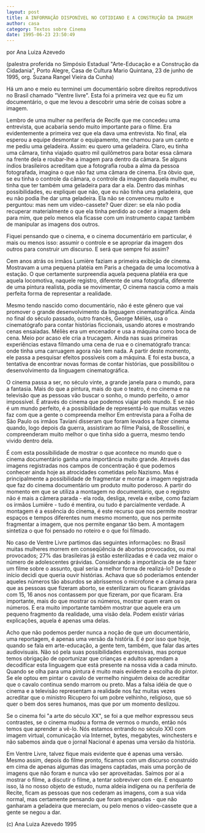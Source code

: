 ```yaml
---
layout: post
title: A INFORMAÇÃO DISPONÍVEL NO COTIDIANO E A CONSTRUÇÃO DA IMAGEM
author: casa
category: Textos sobre Cinema
date: 1995-06-23 23:50:49
---
```

por Ana Luiza Azevedo

(palestra proferida no Simpósio Estadual "Arte-Educação e a Construção da Cidadania", Porto Alegre, Casa de Cultura Mario Quintana, 23 de junho de 1995, org. Suzana Rangel Vieira da Cunha)

Há um ano e meio eu terminei um documentário sobre direitos reprodutivos no Brasil chamado "Ventre livre". Esta foi a primeira vez que eu fiz um documentário, o que me levou a descobrir uma série de coisas sobre a imagem.

Lembro de uma mulher na periferia de Recife que me concedeu uma entrevista, que acabaria sendo muito importante para o filme. Era evidentemente a primeira vez que ela dava uma entrevista. No final, ela esperou a equipe desmontar o equipamento, me chamou para um canto e me pediu uma geladeira. Assim: eu quero uma geladeira. Claro, eu tinha uma câmara, tinha viajado quatro mil quilômetros para botar essa câmara na frente dela e roubar-lhe a imagem para dentro da câmara. Se alguns índios brasileiros acreditam que a fotografia rouba a alma da pessoa fotografada, imagina o que não faz uma câmara de cinema. Era óbvio que, se eu tinha o controle da câmara, o controle da imagem daquela mulher, eu tinha que ter também uma geladeira para dar a ela. Dentro das minhas possibilidades, eu expliquei que não, que eu não tinha uma geladeira, que eu não podia lhe dar uma geladeira. Ela não se convenceu muito e perguntou: mas nem um vídeo-cassete? Quer dizer: se ela não podia recuperar materialmente o que ela tinha perdido ao ceder a imagem dela para mim, que pelo menos ela ficasse com um instrumento capaz também de manipular as imagens dos outros.

Fiquei pensando que o cinema, e o cinema documentário em particular, é mais ou menos isso: assumir o controle e se apropriar da imagem dos outros para construir um discurso. E será que sempre foi assim?

Cem anos atrás os irmãos Lumière faziam a primeira exibição de cinema. Mostravam a uma pequena platéia em Paris a chegada de uma locomotiva à estação. O que certamente surpreendia aquela pequena platéia era que aquela locomotiva, naquele registro, diferente de uma fotografia, diferente de uma pintura realista, podia se movimentar, O cinema nascia como a mais perfeita forma de representar a realidade.

Mesmo tendo nascido como documentário, não é este gênero que vai promover o grande desenvolvimento da linguagem cinematográfica. Ainda no final do século passado, outro francês, George Méliès, usa o cinematógrafo para contar histórias ficcionais, usando atores e mostrando cenas ensaiadas. Méliès era um encenador e usa a máquina como boca de cena. Meio por acaso ele cria a trucagem. Ainda nas suas primeiras experiências estava filmando uma cena de rua e o cinematógrafo tranca: onde tinha uma carruagem agora não tem nada. A partir deste momento, ele passa a pesquisar efeitos possíveis com a máquina. E foi esta busca, a tentativa de encontrar novas formas de contar histórias, que possibilitou o desenvolvimento da linguagem cinematográfica.

O cinema passa a ser, no século vinte, a grande janela para o mundo, para a fantasia. Mais do que a pintura, mais do que o teatro, é no cinema e na televisão que as pessoas vão buscar o sonho, o mundo perfeito, o amor impossível. É através do cinema que podemos viajar pelo mundo. E se não é um mundo perfeito, é a possibilidade de representá-lo que muitas vezes faz com que a gente o compreenda melhor Em entrevista para a Folha de São Paulo os irmãos Taviani disseram que foram levados a fazer cinema quando, logo depois da guerra, assistiram ao filme Paisá, de Rossellini, e compreenderam muito melhor o que tinha sido a guerra, mesmo tendo vivido dentro dela.

É com esta possibilidade de mostrar o que acontece no mundo que o cinema documentário ganha uma importância muito grande. Através das imagens registradas nos campos de concentração é que podemos conhecer ainda hoje as atrocidades cometidas pelo Nazismo. Mas é principalmente a possibilidade de fragmentar e montar a imagem registrada que faz do cinema documentário um produto muito poderoso. A partir do momento em que se utiliza a montagem no documentário, que o registro não é mais a câmera parada - ela roda, desliga, revela e exibe, como faziam os irmãos Lumiêre - tudo é mentira, ou tudo é parcialmente verdade. A montagem é a essência do cinema, é este recurso que nos permite mostrar espaços e tempos diferentes num mesmo momento, que nos permite fragmentar a imagem, que nos permite enganar tão bem. A montagem sintetiza o que foi pensado no roteiro e o que foi filmado.

No caso de Ventre Livre partimos das seguintes informações: no Brasil muitas mulheres morrem em conseqüência de abortos provocados, ou mal provocados; 27% das brasileiras já estão esterilizadas e é cada vez maior o número de adolescentes grávidas. Considerando a importância de se fazer um filme sobre o assunto, qual seria a melhor forma de realizá-lo? Desde o início decidi que queria ouvir histórias. Achava que só poderíamos entender aqueles números tão absurdos se abríssemos o microfone e a câmara para que as pessoas que fizeram aborto, se esterilizaram ou ficaram grávidas com 15, 16 anos nos contassem por que fizeram, por que ficaram. Era importante, mais do que mostrar os números, mostrar quem eram os números. E era muito importante também mostrar que aquele era um pequeno fragmento da realidade, uma visão dela. Podem existir várias explicações, aquela é apenas uma delas.

Acho que não podemos perder nunca a noção de que um documentário, uma reportagem, é apenas uma versão da história. E é por isso que hoje, quando se fala em arte-educação, a gente tem, também, que falar das artes audiovisuais. Não só pela suas possibilidades expressivas, mas porque temos obrigação de oportunizar que crianças e adultos aprendam a decodificar esta linguagem que está presente na nossa vida a cada minuto. Quando se olha para uma pintura é muito mais evidente a escolha do pintor. Se ele optou em pintar o cavalo de vermelho ninguém deixa de acreditar que o cavalo continua sendo marrom ou preto. Mas a falsa idéia de que o cinema e a televisão representam a realidade nos faz muitas vezes acreditar que o ministro Ricupero foi um pobre velhinho, religioso, que só quer o bem dos seres humanos, mas que por um momento deslizou.

Se o cinema foi "a arte do século XX", se foi a que melhor expressou seus contrastes, se o cinema mudou a forma de vermos o mundo, então nós temos que aprender a vê-lo. Nós estamos entrando no século XXI com imagem virtual, comunicação via Internet, bytes, megabytes, winchesters e não sabemos ainda que o jornal Nacional é apenas uma versão da história.

Em Ventre Livre, talvez fique mais evidente que é apenas uma versão. Mesmo assim, depois do filme pronto, ficamos com um discurso construído em cima de apenas algumas das imagens captadas, mais uma porção de imagens que não foram e nunca vão ser aproveitadas. Saímos por aí a mostrar o filme, a discutir o filme, a tentar sobreviver com ele. E enquanto isso, lá no nosso objeto de estudo, numa aldeia indígena ou na periferia de Recite, ficam as pessoas que nos cederam as imagens, com a sua vida normal, mas certamente pensando que foram enganadas - que não ganharam a geladeira que mereciam, ou pelo menos o vídeo-cassete que a gente se negou a dar.

(c) Ana Luiza Azevedo 1995